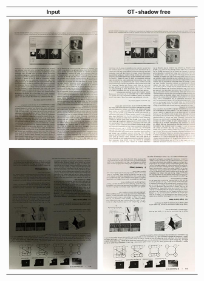 |Input|GT-shadow free|
|----|----|
|![input](./jung1.jpg)|![GT-shadow free](./jung2.jpg)|
|![input](./jung1v2.jpg)|![GT-shadow free](./jung2v2.jpg)|